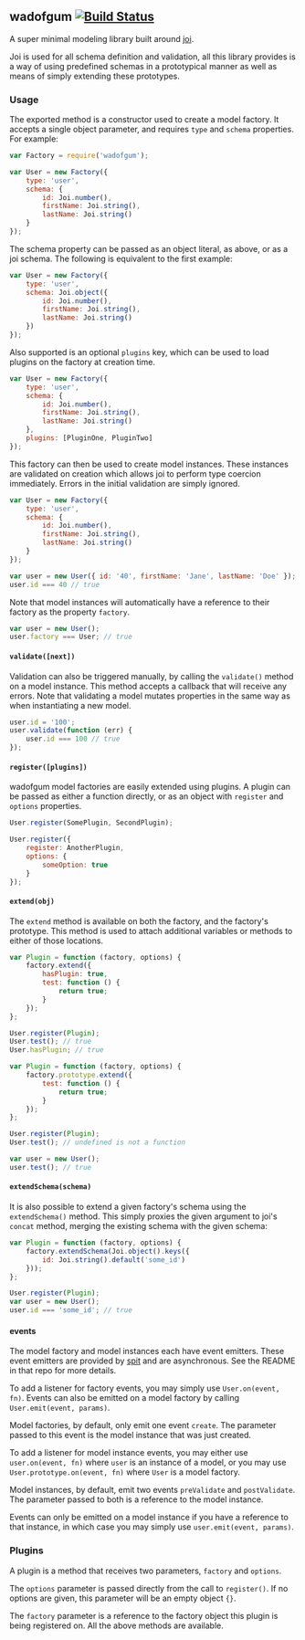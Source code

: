 ## wadofgum [![Build Status](https://travis-ci.org/nlf/wadofgum.svg)](https://travis-ci.org/nlf/wadofgum)

A super minimal modeling library built around [joi](https://github.com/hapijs/joi).

Joi is used for all schema definition and validation, all this library provides is a way of using predefined schemas in a prototypical manner as well as means of simply extending these prototypes.

### Usage

The exported method is a constructor used to create a model factory. It accepts a single object parameter, and requires `type` and `schema` properties. For example:

```javascript
var Factory = require('wadofgum');

var User = new Factory({
    type: 'user',
    schema: {
        id: Joi.number(),
        firstName: Joi.string(),
        lastName: Joi.string()
    }
});
```

The schema property can be passed as an object literal, as above, or as a joi schema. The following is equivalent to the first example:

```javascript
var User = new Factory({
    type: 'user',
    schema: Joi.object({
        id: Joi.number(),
        firstName: Joi.string(),
        lastName: Joi.string()
    })
});
```

Also supported is an optional `plugins` key, which can be used to load plugins on the factory at creation time.

```javascript
var User = new Factory({
    type: 'user',
    schema: {
        id: Joi.number(),
        firstName: Joi.string(),
        lastName: Joi.string()
    },
    plugins: [PluginOne, PluginTwo]
});
```

This factory can then be used to create model instances. These instances are validated on creation which allows joi to perform type coercion immediately. Errors in the initial validation are simply ignored.

```javascript
var User = new Factory({
    type: 'user',
    schema: {
        id: Joi.number(),
        firstName: Joi.string(),
        lastName: Joi.string()
    }
});

var user = new User({ id: '40', firstName: 'Jane', lastName: 'Doe' });
user.id === 40 // true
```

Note that model instances will automatically have a reference to their factory as the property `factory`.

```javascript
var user = new User();
user.factory === User; // true
```

#### `validate([next])`

Validation can also be triggered manually, by calling the `validate()` method on a model instance. This method accepts a callback that will receive any errors. Note that validating a model mutates properties in the same way as when instantiating a new model.

```javascript
user.id = '100';
user.validate(function (err) {
    user.id === 100 // true
});
```

#### `register([plugins])`

wadofgum model factories are easily extended using plugins. A plugin can be passed as either a function directly, or as an object with `register` and `options` properties.

```javascript
User.register(SomePlugin, SecondPlugin);

User.register({
    register: AnotherPlugin,
    options: {
        someOption: true
    }
});
```

#### `extend(obj)`

The `extend` method is available on both the factory, and the factory's prototype. This method is used to attach additional variables or methods to either of those locations.

```javascript
var Plugin = function (factory, options) {
    factory.extend({
        hasPlugin: true,
        test: function () {
            return true;
        }
    });
};

User.register(Plugin);
User.test(); // true
User.hasPlugin; // true
```

```javascript
var Plugin = function (factory, options) {
    factory.prototype.extend({
        test: function () {
            return true;
        }
    });
};

User.register(Plugin);
User.test(); // undefined is not a function

var user = new User();
user.test(); // true
```

#### `extendSchema(schema)`

It is also possible to extend a given factory's schema using the `extendSchema()` method. This simply proxies the given argument to joi's `concat` method, merging the existing schema with the given schema:

```javascript
var Plugin = function (factory, options) {
    factory.extendSchema(Joi.object().keys({
        id: Joi.string().default('some_id')
    }));
};

User.register(Plugin);
var user = new User();
user.id === 'some_id'; // true
```

#### events

The model factory and model instances each have event emitters. These event emitters are provided by [spit](https://github.com/nlf/spit) and are asynchronous. See the README in that repo for more details.

To add a listener for factory events, you may simply use `User.on(event, fn)`. Events can also be emitted on a model factory by calling `User.emit(event, params)`.

Model factories, by default, only emit one event `create`. The parameter passed to this event is the model instance that was just created.

To add a listener for model instance events, you may either use `user.on(event, fn)` where `user` is an instance of a model, or you may use `User.prototype.on(event, fn)` where `User` is a model factory.

Model instances, by default, emit two events `preValidate` and `postValidate`. The parameter passed to both is a reference to the model instance.

Events can only be emitted on a model instance if you have a reference to that instance, in which case you may simply use `user.emit(event, params)`.

### Plugins

A plugin is a method that receives two parameters, `factory` and `options`.

The `options` parameter is passed directly from the call to `register()`. If no options are given, this parameter will be an empty object `{}`.

The `factory` parameter is a reference to the factory object this plugin is being registered on. All the above methods are available.
